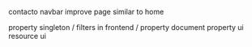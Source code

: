 contacto navbar
improve page similar to home

property singleton / filters in frontend / property document
property ui
resource ui
